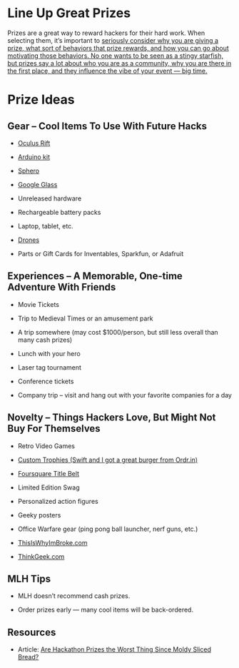 # Line Up Great Prizes

Prizes are a great way to reward hackers for their hard work. When selecting them, it’s important to [seriously consider why you are giving a prize, what sort of behaviors that prize rewards, and how you can go about motivating those behaviors. No one wants to be seen as a stingy starfish, but prizes say a lot about who you are as a community, why you are there in the first place, and they influence the vibe of your event — big time.](http://news.mlh.io/are-hackathon-prizes-the-worst-thing-since-moldy-sliced-bread-04-18-2014)

# Prize Ideas

## Gear – Cool Items To Use With Future Hacks

* [Oculus Rift](https://www.oculusvr.com/order/)

* [Arduino kit](https://www.sparkfun.com/products/12001)

* [Sphero](http://www.gosphero.com/)

* [Google Glass](http://www.google.com/glass)

* Unreleased hardware

* Rechargeable battery packs

* Laptop, tablet, etc.

* [Drones](http://ardrone2.parrot.com/)

* Parts or Gift Cards for Inventables, Sparkfun, or Adafruit

## Experiences – A Memorable, One-time Adventure With Friends

* Movie Tickets

* Trip to Medieval Times or an amusement park

* A trip somewhere (may cost $1000/person, but still less overall than many cash prizes)

* Lunch with your hero

* Laser tag tournament

* Conference tickets

* Company trip – visit and hang out with your favorite companies for a day

## Novelty – Things Hackers Love, But Might Not Buy For Themselves

* Retro Video Games

* [Custom Trophies (Swift and I got a great burger from Ordr.in)](http://pandodaily.files.wordpress.com/2012/10/imag1058.jpeg?w=584&h=349)

* [Foursquare Title Belt](http://blog.programmableweb.com/wp-content/foursquaretitlebelt.jpg)

* Limited Edition Swag

* Personalized action figures

* Geeky posters

* Office Warfare gear (ping pong ball launcher, nerf guns, etc.)

* [ThisIsWhyImBroke.com](http://thisiswhyimbroke.com/)

* [ThinkGeek.com](http://thinkgeek.com/)

## MLH Tips

* MLH doesn’t recommend cash prizes.

* Order prizes early — many cool items will be back-ordered.

## Resources

* Article: [Are Hackathon Prizes the Worst Thing Since Moldy Sliced Bread?](http://news.mlh.io/are-hackathon-prizes-the-worst-thing-since-moldy-sliced-bread-04-18-2014)